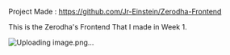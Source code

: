 Project Made : https://github.com/Jr-Einstein/Zerodha-Frontend

This is the Zerodha's Frontend That I made in Week 1.

![Uploading image.png…]()

